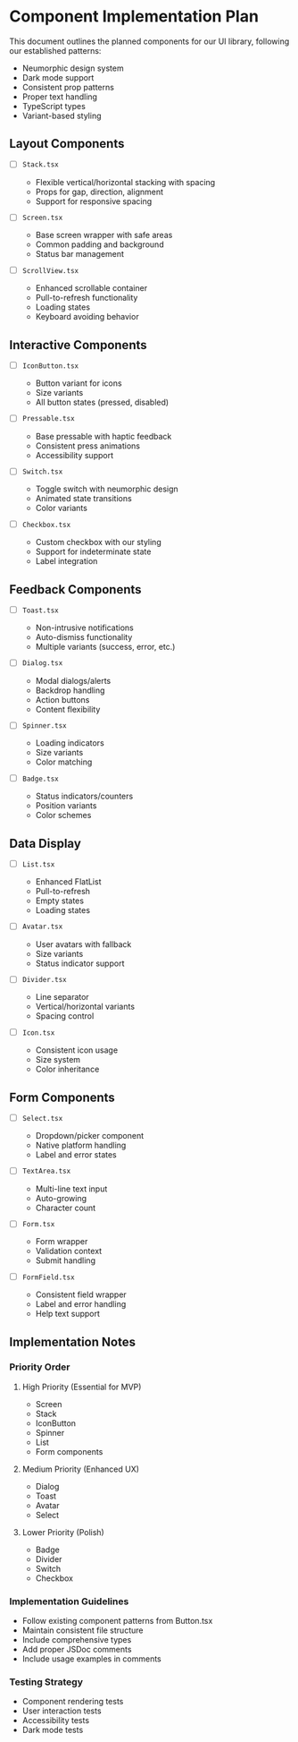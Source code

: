 # Component Implementation Plan

This document outlines the planned components for our UI library, following our established patterns:

- Neumorphic design system
- Dark mode support
- Consistent prop patterns
- Proper text handling
- TypeScript types
- Variant-based styling

## Layout Components

- [ ] `Stack.tsx`

  - Flexible vertical/horizontal stacking with spacing
  - Props for gap, direction, alignment
  - Support for responsive spacing

- [ ] `Screen.tsx`

  - Base screen wrapper with safe areas
  - Common padding and background
  - Status bar management

- [ ] `ScrollView.tsx`
  - Enhanced scrollable container
  - Pull-to-refresh functionality
  - Loading states
  - Keyboard avoiding behavior

## Interactive Components

- [ ] `IconButton.tsx`

  - Button variant for icons
  - Size variants
  - All button states (pressed, disabled)

- [ ] `Pressable.tsx`

  - Base pressable with haptic feedback
  - Consistent press animations
  - Accessibility support

- [ ] `Switch.tsx`

  - Toggle switch with neumorphic design
  - Animated state transitions
  - Color variants

- [ ] `Checkbox.tsx`
  - Custom checkbox with our styling
  - Support for indeterminate state
  - Label integration

## Feedback Components

- [ ] `Toast.tsx`

  - Non-intrusive notifications
  - Auto-dismiss functionality
  - Multiple variants (success, error, etc.)

- [ ] `Dialog.tsx`

  - Modal dialogs/alerts
  - Backdrop handling
  - Action buttons
  - Content flexibility

- [ ] `Spinner.tsx`

  - Loading indicators
  - Size variants
  - Color matching

- [ ] `Badge.tsx`
  - Status indicators/counters
  - Position variants
  - Color schemes

## Data Display

- [ ] `List.tsx`

  - Enhanced FlatList
  - Pull-to-refresh
  - Empty states
  - Loading states

- [ ] `Avatar.tsx`

  - User avatars with fallback
  - Size variants
  - Status indicator support

- [ ] `Divider.tsx`

  - Line separator
  - Vertical/horizontal variants
  - Spacing control

- [ ] `Icon.tsx`
  - Consistent icon usage
  - Size system
  - Color inheritance

## Form Components

- [ ] `Select.tsx`

  - Dropdown/picker component
  - Native platform handling
  - Label and error states

- [ ] `TextArea.tsx`

  - Multi-line text input
  - Auto-growing
  - Character count

- [ ] `Form.tsx`

  - Form wrapper
  - Validation context
  - Submit handling

- [ ] `FormField.tsx`
  - Consistent field wrapper
  - Label and error handling
  - Help text support

## Implementation Notes

### Priority Order

1. High Priority (Essential for MVP)

   - Screen
   - Stack
   - IconButton
   - Spinner
   - List
   - Form components

2. Medium Priority (Enhanced UX)

   - Dialog
   - Toast
   - Avatar
   - Select

3. Lower Priority (Polish)
   - Badge
   - Divider
   - Switch
   - Checkbox

### Implementation Guidelines

- Follow existing component patterns from Button.tsx
- Maintain consistent file structure
- Include comprehensive types
- Add proper JSDoc comments
- Include usage examples in comments

### Testing Strategy

- Component rendering tests
- User interaction tests
- Accessibility tests
- Dark mode tests
